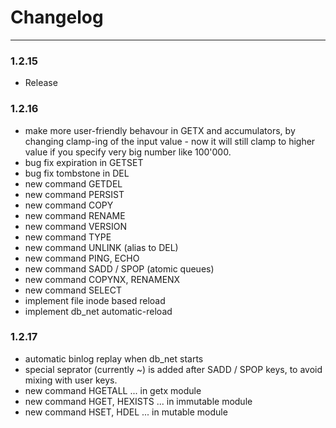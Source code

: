 Changelog
=========

---

### 1.2.15
-	Release

### 1.2.16

-	make more user-friendly behavour in GETX and accumulators,
	by changing clamp-ing of the input value -
	now it will still clamp to higher value if you specify very big number like 100'000.
-	bug fix expiration in GETSET
-	bug fix tombstone in DEL
-	new command GETDEL
-	new command PERSIST
-	new command COPY
-	new command RENAME
-	new command VERSION
-	new command TYPE
-	new command UNLINK (alias to DEL)
-	new command PING, ECHO
-	new command SADD / SPOP (atomic queues)
-	new command COPYNX, RENAMENX
-	new command SELECT
-	implement file inode based reload
-	implement db_net automatic-reload

### 1.2.17

-	automatic binlog replay when db_net starts
-	special seprator (currently \~) is added after SADD / SPOP keys,
	to avoid mixing with user keys.
-	new command HGETALL ... in getx module
-	new command HGET, HEXISTS ... in immutable module
-	new command HSET, HDEL ... in mutable module

